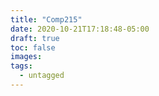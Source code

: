 ```yaml
---
title: "Comp215"
date: 2020-10-21T17:18:48-05:00
draft: true
toc: false
images:
tags:
  - untagged
---
```



